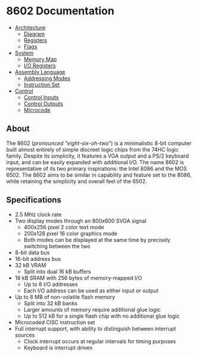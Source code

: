 # 8602 Documentation
- [Architecture](./arch.md)
	- [Diagram](./arch.md#diagram)
	- [Registers](./arch.md#regs)
	- [Flags](./arch.md#flags)
- [System](./system.md)
	- [Memory Map](./system.md#map)
	- [I/O Registers](./system.md#io)
- [Assembly Language](./assembly.md)
	- [Addressing Modes](./assembly.md#modes)
	- [Instruction Set](./assembly.md#set)
- [Control](./control.md)
	- [Control Inputs](./control.md#inputs)
	- [Control Outputs](./control.md#outputs)
	- [Microcode](./control.md#micro)

## About
The 8602 (_pronounced "eight-six-oh-two"_) is a minimalistic 8-bit computer built almost entirely of simple discreet logic chips from the 74HC logic family. Despite its simplicity, it features a VGA output and a PS/2 keyboard input, and can be easily expanded with additional I/O. The name 8602 is representative of its two primary inspirations: the Intel 8086 and the MOS 6502. The 8602 aims to be similar in capability and feature set to the 8086, while retaining the simplicity and overall feel of the 6502.

## Specifications
- 2.5 MHz clock rate
- Two display modes through an 800x600 SVGA signal
	- 400x256 pixel 2 color text mode
	- 200x128 pixel 16 color graphics mode
	- Both modes can be displayed at the same time by precisely switching between the two
- 8-bit data bus
- 16-bit address bus
- 32 kB VRAM
	- Split into dual 16 kB buffers
- 16 kB SRAM with 256 bytes of memory-mapped I/O
	- Up to 8 I/O addresses
	- Each I/O address can be used as either input or output
- Up to 8 MB of non-volatile flash memory
	- Split into 32 kB banks
	- Larger amounts of memory require additional glue logic
	- Up to 512 kB for a single flash chip with no additional glue logic
- Microcoded CISC instruction set
- Full interrupt support, with ability to distinguish between interrupt sources
	- Clock interrupt occurs at regular intervals for timing purposes
	- Keyboard is interrupt driven